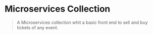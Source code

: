 # Microservices Collection

> A Microservices collection whit a basic front end to sell and buy tickets of any event. 
